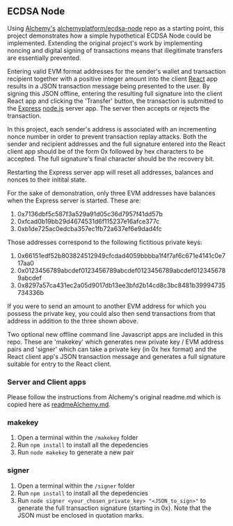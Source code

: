 ## ECDSA Node

Using [Alchemy's](https://www.alchemy.com/) [alchemyplatform/ecdsa-node](https://github.com/alchemyplatform/ecdsa-node) repo as a starting point, this project demonstrates how a simple hypothetical ECDSA Node could be implemented. Extending the original project's work by implementing noncing and digital signing of transactions means that illegitimate transfers are essentially prevented.

Entering valid EVM format addresses for the sender's wallet and transaction recipient together with a positive integer amount into the client [React](https://reactjs.org/) app results in a JSON transaction message being presented to the user. By signing this JSON offline, entering the resulting full signature into the client React app and clicking the 'Transfer' button, the transaction is submitted to the [Express](https://expressjs.com/) [node.js](https://nodejs.org/) server app. The server then accepts or rejects the transaction.

In this project, each sender's address is associated with an incrementing nonce number in order to prevent transaction replay attacks. Both the sender and recipient addresses and the full signature entered into the React client app should be of the form 0x followed by hex characters to be accepted. The full signature's final character should be the recovery bit.

Restarting the Express server app will reset all addresses, balances and nonces to their initital state.

For the sake of demonstration, only three EVM addresses have balances when the Express server is started. These are:

1. 0x7136dbf5c587f3a529a91d05c36d7957f41dd57b
2. 0xfcad0b19bb29d4674531d6f115237e16afce377c
3. 0xb1de725ac0edcba357ec1fb72a637ef6e9dad4fc

Those addresses correspond to the following fictitious private keys:

1. 0x66151edf52b803824512949cfcdad4059bbbba1f4f7af6c671e4141c0e717aa0
2. 0x0123456789abcdef0123456789abcdef0123456789abcdef0123456789abcdef
3. 0x8297a57ca431ec2a05d9017db13ee3bfd2b14cd8c3bc8481b39994735734336b

If you were to send an amount to another EVM address for which you possess the private key, you could also then send transactions from that address in addition to the three shown above.

Two optional new offline command line Javascript apps are included in this repo. These are 'makekey' which generates new private key / EVM address pairs and 'signer' which can take a private key (in 0x hex format) and the React client app's JSON transaction message and generates a full signature suitable for entry to the React client.

### Server and Client apps

Please follow the instructions from Alchemy's original readme.md which is copied here as [readmeAlchemy.md](./readmeAlchemy.md).

### makekey

1. Open a terminal within the `/makekey` folder 
2. Run `npm install` to install all the depedencies 
3. Run `node makekey` to generate a new pair

### signer

1. Open a terminal within the `/signer` folder 
2. Run `npm install` to install all the depedencies 
3. Run `node signer <your_chosen_private_key> "<JSON_to_sign>"` to generate the full transaction signature (starting in 0x). Note that the JSON must be enclosed in quotation marks.
